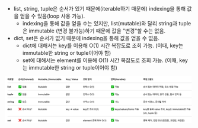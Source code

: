 * list, string, tuple은 순서가 있기 때문에(iterable하기 때문에) indexing을 통해 값을 얻을 수 있음(loop 사용 가능).
  * indexing을 통해 값을 얻을 수는 있지만, list(mutable)와 달리 string과 tuple은 immutable (변경 불가능)하기 때문에 값을 "변경"할 수는 없음.
* dict, set은 순서가 없기 때문에 indexing을 통해 값을 얻을 수 없음.
    * dict에 대해서는 key를 이용해 O(1) 시간 복잡도로 조회 가능. (이때, key는 immutable한 string or tuple이어야 함)
    * set에 대해서는 element를 이용해 O(1) 시간 복잡도로 조회 가능. (이때, key는 immutable한 string or tuple이어야 함)


![no msg](./06_정리.png)